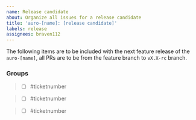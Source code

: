 ```yaml
---
name: Release candidate
about: Organize all issues for a release candidate
title: 'auro-[name]: [release candidate]'
labels: release
assignees: braven112
---
```


The following items are to be included with the next feature release of the `auro-[name]`, all PRs are to be from the feature branch to `vX.X-rc` branch.

### Groups
>- [ ] #ticketnumber

>- [ ] #ticketnumber

>- [ ] #ticketnumber
